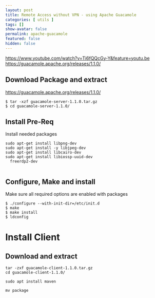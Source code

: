 ```yaml
---
layout: post
title: Remote Access without VPN - using Apache Guacamole
categories: [ utils ]
tags: []
show-avatar: false
permalink: apache-guacamole
featured: false
hidden: false
---
```


https://www.youtube.com/watch?v=Ti6fQQcGy-Y&feature=youtu.be
https://guacamole.apache.org/releases/1.1.0/

## Download Package and extract

https://guacamole.apache.org/releases/1.1.0/

```
$ tar -xzf guacamole-server-1.1.0.tar.gz
$ cd guacamole-server-1.1.0/
```

## Install Pre-Req

Install needed packages

```
sudo apt-get install libpng-dev
sudo apt-get install -y libjpeg-dev
sudo apt-get install libcairo-dev
sudo apt-get install libiossp-uuid-dev
  freerdp2-dev
  
```

## Configure, Make and install

Make sure all required options are enabled with packages

```
$ ./configure --with-init-dir=/etc/init.d
$ make
$ make install
$ ldconfig
```


# Install Client 

## Download and extract
```
tar -zxf guacamole-client-1.1.0.tar.gz
cd guacamole-client-1.1.0/

sudo apt install maven

mv package
```


